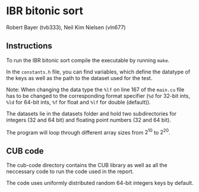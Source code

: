 # IBR bitonic sort
Robert Bayer (tvb333), Neil Kim Nielsen (vln677)

## Instructions
To run the IBR bitonic sort compile the executable by running ```make```.

In the ```constants.h``` file, you can find variables, which define the datatype of the keys as well as the path to the dataset used for the test.

Note: When changing the data type the ```%lf``` on line 167 of the ```main.cu``` file has to be changed to the corresponding format specifier (```%d``` for 32-bit ints, ```%ld``` for 64-bit ints, ```%f``` for float and ```%lf``` for double (default)).

The datasets lie in the datasets folder and hold two subdirectories for integers (32 and 64 bit) and floating point numbers (32 and 64 bit).

The program will loop through different array sizes from $2^{10}$ to $2^{20}$.

## CUB code

The cub-code directory contains the CUB library as well as all the neccessary code to run the code used in the report.

The code uses uniformly distributed random 64-bit integers keys by default.